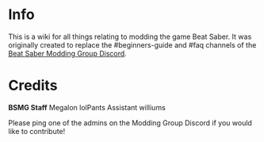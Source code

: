 <!-- TITLE: About -->
<!-- SUBTITLE: What is this place? -->

# Info
This is a wiki for all things relating to modding the game Beat Saber.
It was originally created to replace the #beginners-guide and #faq channels of the [Beat Saber Modding Group Discord](https://discord.gg/beatsabermods).
# Credits
**BSMG Staff**
Megalon
lolPants
Assistant
williums

Please ping one of the admins on the Modding Group Discord if you would like to contribute!